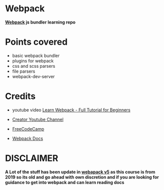 # Webpack

**[Webpack](https://webpack.js.org/) js bundler
learning repo**

# Points covered

- basic webpack bundler
- plugins for webpack
- css and scss parsers
- file parsers
- webpack-dev-server

# Credits

- youtube video [Learn Webpack - Full Tutorial for Beginners
  ](https://www.youtube.com/channel/UC8butISFwT-Wl7EV0hUK0BQ)

- [Creator Youtube Channel](https://www.youtube.com/channel/UCrqAGUPPMOdo0jfQ6grikZw)

- [FreeCodeCamp](https://www.youtube.com/channel/UC8butISFwT-Wl7EV0hUK0BQ)

- [Webpack Docs](https://webpack.js.org/concepts/)

# DISCLAIMER

**A Lot of the stuff has been update in [webapack v5](https://webpack.js.org/) as this course is from 2019 so its old and go ahead with own discretion and if you are looking for guidance to get into webpack and can learn reading docs**
